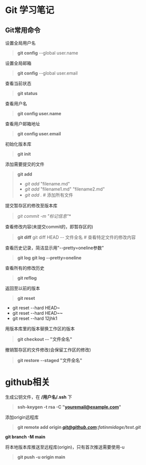 # Git 学习笔记
## Git常用命令
设置全局用户名

> **git config** --global user.name

设置全局邮箱

> **git config** --global user.email

查看当前状态

> **git status**

查看用户名

> **git config user.name**

查看用户邮箱地址

> **git config user.email**

初始化版本库
> **git init**

添加需要提交的文件
> **git add**
> - *git add* "filename.md"
> - *git add* "filename1.md" "filename2.md"
> - *git add .* # 添加所有文件

提交暂存区的修改至版本库

> *git commit -m "标记信息"**

查看修改内容(未提交commit的，即暂存区的)
> **git diff**
>git diff HEAD -- 文件全名 # 查看特定文件的修改内容

查看历史记录，简洁显示用"--pretty=oneline参数"
> **git log**
> **git log --pretty=oneline**

查看所有的修改历史
> **git reflog**

 返回至以前的版本

> **git reset**
- git reset --hard HEAD~
- git reset --hard HEAD~~
- git reset --hard 12jhk1

用版本库里的版本替换工作区的版本
> **git checkout -- "文件全名"**

撤销暂存区的文件修改(会保留工作区的修改)

> **git restore --staged "文件全名"**

# github相关

生成公钥文件，在 **/用户名/.ssh** 下
> **ssh-keygen -t rsa -C "youremail@example.com"**

添加origin远程库
> **git remote add origin *git@github.com:fatinmidage/test.git***


**git branch -M main**

将本地版本库推送至远程库(origin)，只有首次推送需要使用-u
>**git push -u origin main**

